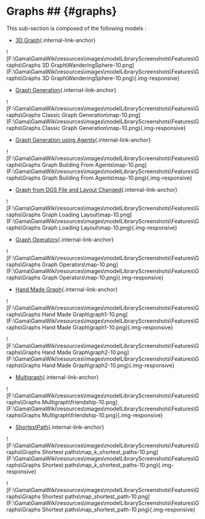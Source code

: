 # Graphs ## {#graphs}

This sub-section is composed of the following models :

* [3D Graph](references#Graphs3DGraph){.internal-link-anchor}

![F:\Gama\GamaWiki\resources\images\modelLibraryScreenshots\Features\Graphs\Graphs 3D Graph\WanderingSphere-10.png](F:\Gama\GamaWiki\resources\images\modelLibraryScreenshots\Features\Graphs\Graphs 3D Graph\WanderingSphere-10.png){.img-responsive}

* [Graph Generation](references#GraphsClassicGraphGeneration){.internal-link-anchor}

![F:\Gama\GamaWiki\resources\images\modelLibraryScreenshots\Features\Graphs\Graphs Classic Graph Generation\map-10.png](F:\Gama\GamaWiki\resources\images\modelLibraryScreenshots\Features\Graphs\Graphs Classic Graph Generation\map-10.png){.img-responsive}

* [Graph Generation using Agents](references#GraphsGraphBuildingFromAgents){.internal-link-anchor}

![F:\Gama\GamaWiki\resources\images\modelLibraryScreenshots\Features\Graphs\Graphs Graph Building From Agents\map-10.png](F:\Gama\GamaWiki\resources\images\modelLibraryScreenshots\Features\Graphs\Graphs Graph Building From Agents\map-10.png){.img-responsive}

* [Graph from DGS File and Layout Changed](references#GraphsGraphLoadingLayout){.internal-link-anchor}

![F:\Gama\GamaWiki\resources\images\modelLibraryScreenshots\Features\Graphs\Graphs Graph Loading Layout\map-10.png](F:\Gama\GamaWiki\resources\images\modelLibraryScreenshots\Features\Graphs\Graphs Graph Loading Layout\map-10.png){.img-responsive}

* [Graph Operators](references#GraphsGraphOperators){.internal-link-anchor}

![F:\Gama\GamaWiki\resources\images\modelLibraryScreenshots\Features\Graphs\Graphs Graph Operators\map-10.png](F:\Gama\GamaWiki\resources\images\modelLibraryScreenshots\Features\Graphs\Graphs Graph Operators\map-10.png){.img-responsive}

* [Hand Made Graph](references#GraphsHandMadeGraph){.internal-link-anchor}

![F:\Gama\GamaWiki\resources\images\modelLibraryScreenshots\Features\Graphs\Graphs Hand Made Graph\graph1-10.png](F:\Gama\GamaWiki\resources\images\modelLibraryScreenshots\Features\Graphs\Graphs Hand Made Graph\graph1-10.png){.img-responsive}

![F:\Gama\GamaWiki\resources\images\modelLibraryScreenshots\Features\Graphs\Graphs Hand Made Graph\graph2-10.png](F:\Gama\GamaWiki\resources\images\modelLibraryScreenshots\Features\Graphs\Graphs Hand Made Graph\graph2-10.png){.img-responsive}

* [Multigraph](references#GraphsMultigraph){.internal-link-anchor}

![F:\Gama\GamaWiki\resources\images\modelLibraryScreenshots\Features\Graphs\Graphs Multigraph\friendship-10.png](F:\Gama\GamaWiki\resources\images\modelLibraryScreenshots\Features\Graphs\Graphs Multigraph\friendship-10.png){.img-responsive}

* [ShortestPath](references#GraphsShortestpaths){.internal-link-anchor}

![F:\Gama\GamaWiki\resources\images\modelLibraryScreenshots\Features\Graphs\Graphs Shortest paths\map_k_shortest_paths-10.png](F:\Gama\GamaWiki\resources\images\modelLibraryScreenshots\Features\Graphs\Graphs Shortest paths\map_k_shortest_paths-10.png){.img-responsive}

![F:\Gama\GamaWiki\resources\images\modelLibraryScreenshots\Features\Graphs\Graphs Shortest paths\map_shortest_path-10.png](F:\Gama\GamaWiki\resources\images\modelLibraryScreenshots\Features\Graphs\Graphs Shortest paths\map_shortest_path-10.png){.img-responsive}